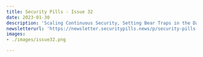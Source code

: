 ```yaml
---
title: Security Pills - Issue 32
date: 2023-01-30
description: 'Scaling Continuous Security, Setting Bear Traps in the Dark Forest, Exploiting Hardcoded Keys to Achieve RCE'
newsletterurl: 'https://newsletter.securitypills.news/p/security-pills-issue-32'
images: 
- ./images/issue32.png

--- 
```


